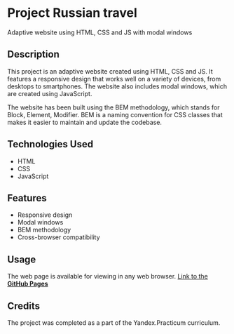 # Project Russian travel

Adaptive website using HTML, CSS and JS with modal windows

## Description

This project is an adaptive website created using HTML, CSS and JS. It features a responsive design that works well on a variety of devices, from desktops to smartphones. The website also includes modal windows, which are created using JavaScript.

The website has been built using the BEM methodology, which stands for Block, Element, Modifier. BEM is a naming convention for CSS classes that makes it easier to maintain and update the codebase.

## Technologies Used

- HTML
- CSS
- JavaScript

## Features

- Responsive design
- Modal windows
- BEM methodology
- Cross-browser compatibility

## Usage

The web page is available for viewing in any web browser.
[Link to the **GitHub Pages**](https://bababum95.github.io/russian-travel/) 

## Credits

The project was completed as a part of the Yandex.Practicum curriculum.